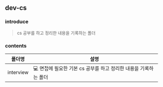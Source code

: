 ## dev-cs

### introduce
> cs 공부를 하고 정리한 내용을 기록하는 폴더

### contents
|폴더명|설명|
|------|---|
|interview|💻 면접에 필요한 기본 cs 공부를 하고 정리한 내용을 기록하는 폴더|
